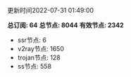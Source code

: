 更新时间2022-07-31 01:49:00

**总订阅: 64**
**总节点: 8044**
**有效节点: 2342**
- ssr节点: 6
- v2ray节点: 1650
- trojan节点: 128
- ss节点: 558
